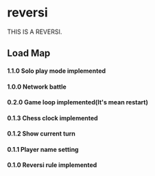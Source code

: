 # reversi
THIS IS A REVERSI.

## Load Map

#### 1.1.0 Solo play mode implemented
#### 1.0.0 Network battle
#### 0.2.0 Game loop implemented(It's mean restart)
#### 0.1.3 Chess clock implemented
#### 0.1.2 Show current turn
#### 0.1.1 Player name setting
#### 0.1.0 Reversi rule implemented